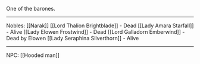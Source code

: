 One of the barones.

------
Nobles:
[[Narak]]
[[Lord Thalion Brightblade]] - Dead
[[Lady Amara Starfall]] - Alive
[[Lady Elowen Frostwind]] - Dead
[[Lord Galladorn Emberwind]] - Dead by Elowen
[[Lady Seraphina Silverthorn]] - Alive

-----
NPC:
[[Hooded man]]